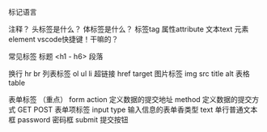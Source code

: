 
标记语言 

注释？
头标签是什么？
体标签是什么？
标签tag 属性attribute 文本text 元素element
vscode快捷键！干嘛的？

常见标签
标题 <h1 - h6>
段落 <p>
换行 hr br
列表标签 ol ul li
超链接 href target
图片标签 img src title alt 
表格 table 

表单标签 （重点）
form
	action 定义数据的提交地址
	method 定义数据的提交方式
		GET
		POST
 表单项标签
 input
	 type 输入信息的表单香类型
		 text  单行普通文本框
		 password 密码框
		 submit 提交按钮
		 
